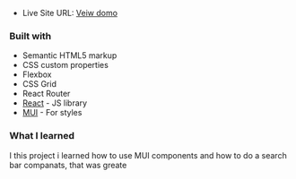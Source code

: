 - Live Site URL: [Veiw domo](https://country-yb.netlify.app/)

### Built with

- Semantic HTML5 markup
- CSS custom properties
- Flexbox
- CSS Grid
- React Router
- [React](https://reactjs.org/) - JS library
- [MUI](https://mui.com/) - For styles

### What I learned

I this project i learned how to use MUI components and how to do a search bar
companats, that was greate



